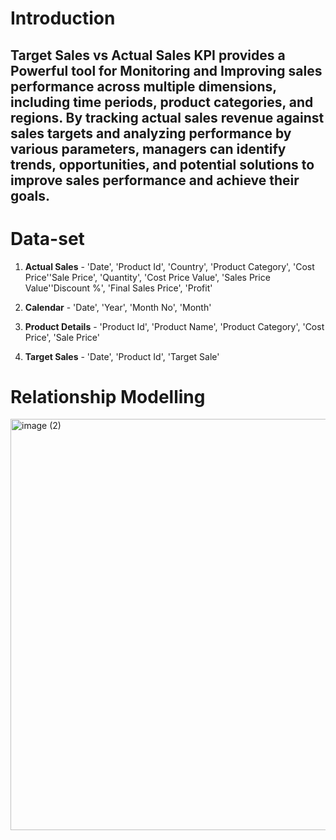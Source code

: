 # Introduction 

## Target Sales vs Actual Sales KPI provides a Powerful tool for Monitoring and Improving sales performance across multiple dimensions, including time periods, product categories, and regions. By tracking actual sales revenue against sales targets and analyzing performance by various parameters, managers can identify trends, opportunities, and potential solutions to improve sales performance and achieve their goals.

# Data-set
 1. **Actual Sales** - 'Date', 'Product Id', 'Country', 'Product Category', 'Cost Price''Sale Price', 'Quantity', 'Cost Price Value',
                      'Sales Price Value''Discount %', 'Final Sales Price', 'Profit'
        

2. **Calendar** - 'Date', 'Year', 'Month No', 'Month'
   
3. **Product Details** - 'Product Id', 'Product Name', 'Product Category', 'Cost Price', 'Sale Price'

4. **Target Sales** - 'Date', 'Product Id', 'Target Sale'


# Relationship Modelling  
<img width="658" alt="image (2)" src="https://github.com/Narula901/Revenue-Insights/assets/81371310/634fcedc-1158-4891-801e-3387fb74919d">

   
